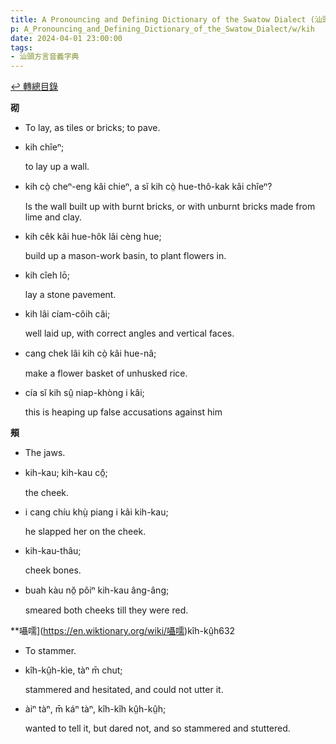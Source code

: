 ```yaml
---
title: A Pronouncing and Defining Dictionary of the Swatow Dialect (汕頭方言音義字典) / kih
p: A_Pronouncing_and_Defining_Dictionary_of_the_Swatow_Dialect/w/kih
date: 2024-04-01 23:00:00
tags: 
- 汕頭方言音義字典
---
```


[↩️ 轉總目錄](/A_Pronouncing_and_Defining_Dictionary_of_the_Swatow_Dialect)


**砌**
- To lay, as tiles or bricks; to pave.

- kih chîeⁿ;

  to lay up a wall.

- kih cò̤ cheⁿ-eng kâi chieⁿ, a sĭ kih cò̤ hue-thô-kak kâi chîeⁿ?

  Is the wall built up with burnt bricks, or with unburnt bricks made from lime and clay.

- kih cêk kâi hue-hôk lâi cèng hue;

  build up a mason-work basin, to plant flowers in.

- kih cîeh lō;

  lay a stone pavement.

- kih lâi cíam-côih căi;

  well laid up, with correct angles and vertical faces.

- cang chek lâi kih cò̤ kâi hue-nâ;

  make a flower basket of unhusked rice.

- cía sĭ kih sṳ̂ niap-khòng i kâi;

  this is heaping up false accusations against him

**頰**
- The jaws.

- kih-kau; kih-kau cô̤;

  the cheek.

- i cang chíu khṳ̀ piang i kâi kih-kau;

  he slapped her on the cheek.

- kih-kau-thâu;

  cheek bones.

- buah kàu nŏ̤ pôiⁿ kih-kau âng-âng;

  smeared both cheeks till they were red.

**囁嚅](https://en.wiktionary.org/wiki/囁嚅)kîh-kṳ̂h632
- To stammer.

- kîh-kṳ̂h-kìe, tàⁿ m̄ chut;

  stammered and hesitated, and could not utter it.

- àiⁿ tàⁿ, m̄ káⁿ tàⁿ, kîh-kîh kṳ̂h-kṳ̂h;

  wanted to tell it, but dared not, and so stammered and stuttered.